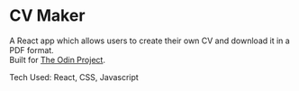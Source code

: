 # CV Maker 

A React app which allows users to create their own CV and download it in a PDF format.  
Built for [The Odin Project](https://theodinproject.com).  

Tech Used: React, CSS, Javascript

